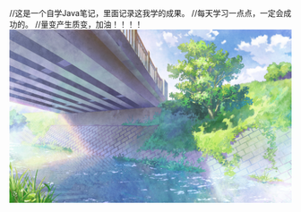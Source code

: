 //这是一个自学Java笔记，里面记录这我学的成果。
//每天学习一点点，一定会成功的。
//量变产生质变，加油！！！！
![image](https://github.com/An53657/Program/blob/main/Pictures/1713106450740.jpg)
